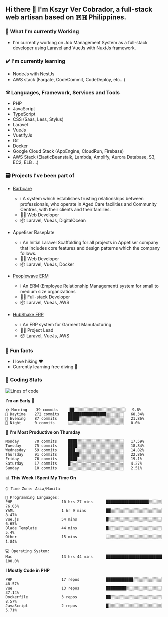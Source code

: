 ## Hi there 👋 I'm Kszyr Ver Cobrador, a full-stack web artisan based on 🇵🇭 Philippines.

### 🚀 What I'm currently Working

- I'm currently working on Job Management System as a full-stack developer using Laravel and VueJs with NuxtJs framework.

### ✔️ I'm currently learning

- NodeJs with NestJs
- AWS stack (Fargate, CodeCommit, CodeDeploy, etc...)

### ⚒️ Languages, Framework, Services and Tools
- PHP
- JavaScript
- TypeScript
- CSS (Saas, Less, Stylus)
- Laravel
- VueJs
- VuetifyJs
- Git
- Docker
- Google Cloud Stack (AppEngine, CloudRun, Firebase)
- AWS Stack (ElasticBeanstalk, Lambda, Amplify, Aurora Database, S3, EC2, ELB ...)


### 🗃 Projects I've been part of

- <a href="https://appetiser.com.au/portfolio/barbcare" target="_blank">Barbcare</a>

  - ℹ️ A system which establishes trusting relationships between professionals, who operate in Aged Care facilities and Community Centres, with their clients and their families.
  - 👨‍💻 Web Developer
  - 📦 Laravel, VueJs, DigitalOcean

- Appetiser Baseplate

  - ℹ️ An Initial Laravel Scaffolding for all projects in Appetiser company that includes core features and design patterns which the company follows.
  - 👨‍💻 Web Developer
  - 📦 Laravel, VueJs, Docker

- <a href="https://peoplewave.co" target="_blank">Peoplewave ERM</a>

  - ℹ️ An ERM (Employee Relationship Management) system for small to medium size organizations
  - 👨‍💻 Full-stack Developer
  - 📦 Laravel, VueJs, AWS

- <a href="https://www.posbang.com/garment-erp" target="_blank">HubShake ERP</a>

  - ℹ️ An ERP system for Garment Manufacturing
  - 👨‍💻 Project Lead
  - 📦 Laravel, VueJs, AWS

### 🌴 Fun facts

- I love hiking ❤️
- Currently learning free diving 🥽

### 🌟 Coding Stats

<!-- WakaTime Stats -->

<!--START_SECTION:waka-->
![Lines of code](https://img.shields.io/badge/From%20Hello%20World%20I%27ve%20Written-3.0%20million%20lines%20of%20code-blue)

**I'm an Early 🐤** 

```text
🌞 Morning    39 commits     ██░░░░░░░░░░░░░░░░░░░░░░░   9.8% 
🌆 Daytime    272 commits    █████████████████░░░░░░░░   68.34% 
🌃 Evening    87 commits     █████░░░░░░░░░░░░░░░░░░░░   21.86% 
🌙 Night      0 commits      ░░░░░░░░░░░░░░░░░░░░░░░░░   0.0%

```
📅 **I'm Most Productive on Thursday** 

```text
Monday       70 commits     ████░░░░░░░░░░░░░░░░░░░░░   17.59% 
Tuesday      75 commits     ████░░░░░░░░░░░░░░░░░░░░░   18.84% 
Wednesday    59 commits     ███░░░░░░░░░░░░░░░░░░░░░░   14.82% 
Thursday     91 commits     █████░░░░░░░░░░░░░░░░░░░░   22.86% 
Friday       76 commits     ████░░░░░░░░░░░░░░░░░░░░░   19.1% 
Saturday     17 commits     █░░░░░░░░░░░░░░░░░░░░░░░░   4.27% 
Sunday       10 commits     ░░░░░░░░░░░░░░░░░░░░░░░░░   2.51%

```


📊 **This Week I Spent My Time On** 

```text
⌚︎ Time Zone: Asia/Manila

💬 Programming Languages: 
PHP                      10 hrs 27 mins      ███████████████████░░░░░░   76.05% 
YAML                     1 hr 9 mins         ██░░░░░░░░░░░░░░░░░░░░░░░   8.47% 
Vue.js                   54 mins             █░░░░░░░░░░░░░░░░░░░░░░░░   6.65% 
Blade Template           44 mins             █░░░░░░░░░░░░░░░░░░░░░░░░   5.4% 
Other                    15 mins             ░░░░░░░░░░░░░░░░░░░░░░░░░   1.84%

💻 Operating System: 
Mac                      13 hrs 44 mins      █████████████████████████   100.0%

```

**I Mostly Code in PHP** 

```text
PHP                      17 repos            ████████████░░░░░░░░░░░░░   48.57% 
Vue                      13 repos            █████████░░░░░░░░░░░░░░░░   37.14% 
Dockerfile               3 repos             ██░░░░░░░░░░░░░░░░░░░░░░░   8.57% 
JavaScript               2 repos             █░░░░░░░░░░░░░░░░░░░░░░░░   5.71%

```



<!--END_SECTION:waka-->

